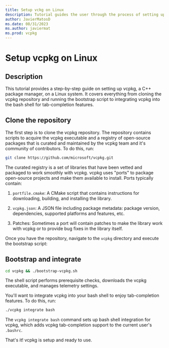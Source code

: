```yaml
---
title: Setup vckg on Linux
description: Tutorial guides the user through the process of setting up vcpkg on Linux.
author: JavierMatosD
ms.date: 08/31/2023
ms.author: javiermat
ms.prod: vcpkg
---
```

# Setup vcpkg on Linux

## Description

This tutorial provides a step-by-step guide on setting up vcpkg, a C++ package manager, on a Linux system. It covers everything from cloning the vcpkg repository and running the bootstrap script to integrating vcpkg into the bash shell for tab-completion features.

## Clone the repository

The first step is to clone the vcpkg repository. The repository contains scripts to acquire the vcpkg executable and a registry of open-source packages that is curated and maintained by the vcpkg team and it's community of contributors. To do this, run:

```bash
git clone https://github.com/microsoft/vcpkg.git
```

The curated registry is a set of libraries that have been vetted and packaged to work smoothly with vcpkg. vcpkg uses "ports" to package open-source projects and make them available to install. Ports typically contain:

1. `portfile.cmake`: A CMake script that contains instructions for downloading, building, and installing the library.

2. `vcpkg.json`: A JSON file including package metadata: package version, dependencies, supported platforms and features, etc.

3. Patches: Sometimes a port will contain patches to make the library work with vcpkg or to provide bug fixes in the library itself.

Once you have the repository, navigate to the `vcpkg` directory and execute the bootstrap script:

## Bootstrap and integrate

```bash
cd vcpkg && ./bootstrap-vcpkg.sh
```

The shell script performs prerequisite checks, downloads the vcpkg executable, and manages telemetry settings.

You'll want to integrate vcpkg into your bash shell to enjoy tab-completion features. To do this, run:

```bash
./vcpkg integrate bash
```

The `vcpkg integrate bash` command sets up bash shell integration for vcpkg, which adds vcpkg tab-completion support to the current user's `.bashrc`.

That's it! vcpkg is setup and ready to use.
